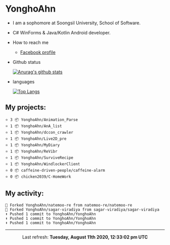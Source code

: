 # YonghoAhn
- I am a sophomore at Soongsil University, School of Software.
- C# WinForms & Java/Kotlin Android developer.

- How to reach me
  - [Facebook profile](https://www.facebook.com/misakamoe)
- Github status

  [![Anurag's github stats](https://github-readme-stats.vercel.app/api?username=yonghoahn)](https://github.com/anuraghazra/github-readme-stats)
- languages

  [![Top Langs](https://github-readme-stats.vercel.app/api/top-langs/?username=yonghoahn)](https://github.com/anuraghazra/github-readme-stats)

## My projects:

```
⭐️ 3 📦 YonghoAhn/Animation_Parse
⭐️ 1 📦 YonghoAhn/AnA_list
⭐️ 1 📦 YonghoAhn/dccon_crawler
⭐️ 1 📦 YonghoAhn/Live2D_pre
⭐️ 1 📦 YonghoAhn/MyDiary
⭐️ 1 📦 YonghoAhn/ReVibr
⭐️ 1 📦 YonghoAhn/SurviveRecipe
⭐️ 1 📦 YonghoAhn/WindlockerClient
⭐️ 0 📦 caffeine-driven-people/caffeine-alarm
⭐️ 0 📦 chicken2039/C-HomeWork
```

## My activity:

```
🍴 Forked YonghoAhn/natemoo-re from natemoo-re/natemoo-re
🍴 Forked YonghoAhn/sagar-viradiya from sagar-viradiya/sagar-viradiya
⬆️ Pushed 1 commit to YonghoAhn/YonghoAhn
⬆️ Pushed 1 commit to YonghoAhn/YonghoAhn
⬆️ Pushed 1 commit to YonghoAhn/YonghoAhn
```

------------
<p align="center">Last refresh: <b>Tuesday, August 11th 2020, 12:33:02 pm UTC</b></p>

